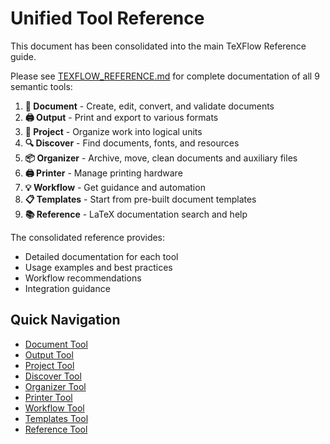 # Unified Tool Reference

This document has been consolidated into the main TeXFlow Reference guide.

Please see [TEXFLOW_REFERENCE.md](TEXFLOW_REFERENCE.md) for complete documentation of all 9 semantic tools:

1. **📄 Document** - Create, edit, convert, and validate documents
2. **🖨️ Output** - Print and export to various formats
3. **📁 Project** - Organize work into logical units
4. **🔍 Discover** - Find documents, fonts, and resources
5. **📦 Organizer** - Archive, move, clean documents and auxiliary files
6. **🖨️ Printer** - Manage printing hardware
7. **💡 Workflow** - Get guidance and automation
8. **📋 Templates** - Start from pre-built document templates
9. **📚 Reference** - LaTeX documentation search and help

The consolidated reference provides:
- Detailed documentation for each tool
- Usage examples and best practices
- Workflow recommendations
- Integration guidance

## Quick Navigation

- [Document Tool](TEXFLOW_REFERENCE.md#1-document-tool)
- [Output Tool](TEXFLOW_REFERENCE.md#2-output-tool)
- [Project Tool](TEXFLOW_REFERENCE.md#3-project-tool)
- [Discover Tool](TEXFLOW_REFERENCE.md#4-discover-tool)
- [Organizer Tool](TEXFLOW_REFERENCE.md#5-organizer-tool)
- [Printer Tool](TEXFLOW_REFERENCE.md#6-printer-tool)
- [Workflow Tool](TEXFLOW_REFERENCE.md#7-workflow-tool)
- [Templates Tool](TEXFLOW_REFERENCE.md#8-templates-tool)
- [Reference Tool](TEXFLOW_REFERENCE.md#9-reference-tool)